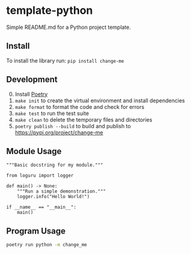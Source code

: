 # template-python
Simple README.md for a Python project template.

## Install
To install the library run: `pip install change-me`

## Development
0. Install [Poetry](https://python-poetry.org/docs/#installing-with-the-official-installer)
1. `make init` to create the virtual environment and install dependencies
2. `make format` to format the code and check for errors
3. `make test` to run the test suite
4. `make clean` to delete the temporary files and directories
5. `poetry publish --build` to build and publish to https://pypi.org/project/change-me


## Module Usage
```
"""Basic docstring for my module."""

from loguru import logger

def main() -> None:
    """Run a simple demonstration."""
    logger.info("Hello World!")

if __name__ == "__main__":
    main()
```

## Program Usage
```bash
poetry run python -m change_me
```
